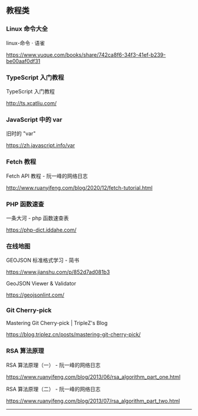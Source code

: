 ## 教程类

### Linux 命令大全

<p>linux-命令 · 语雀</p><p><a href="https://www.yuque.com/books/share/742ca8f6-34f3-41ef-b239-be00aaf0df31" target="_blank" title="linux-命令 · 语雀">https://www.yuque.com/books/share/742ca8f6-34f3-41ef-b239-be00aaf0df31</a></p>

### TypeScript 入门教程

<p>TypeScript 入门教程</p><p><a href="http://ts.xcatliu.com/" target="_blank" title="TypeScript 入门教程">http://ts.xcatliu.com/</a></p>

### JavaScript 中的 var

<p>旧时的 "var"</p><p><a href="https://zh.javascript.info/var" target="_blank" title="旧时的 "var"">https://zh.javascript.info/var</a></p>

### Fetch 教程

<p>Fetch API 教程 - 阮一峰的网络日志</p><p><a href="http://www.ruanyifeng.com/blog/2020/12/fetch-tutorial.html" target="_blank" title="Fetch API 教程 - 阮一峰的网络日志">http://www.ruanyifeng.com/blog/2020/12/fetch-tutorial.html</a></p>

### PHP 函数速查

<p>一条大河 - php 函数速查表</p><p><a href="https://php-dict.iddahe.com/" target="_blank" title="一条大河 - php 函数速查表">https://php-dict.iddahe.com/</a></p>

### 在线地图

<p>GEOJSON 标准格式学习 - 简书</p><p><a href="https://www.jianshu.com/p/852d7ad081b3" target="_blank" title="GEOJSON 标准格式学习 - 简书">https://www.jianshu.com/p/852d7ad081b3</a></p>

<p>GeoJSON Viewer & Validator</p><p><a href="https://geojsonlint.com/" target="_blank" title="GeoJSON Viewer & Validator">https://geojsonlint.com/</a></p>

### Git Cherry-pick

<p>Mastering Git Cherry-pick | TripleZ's Blog</p><p><a href="https://blog.triplez.cn/posts/mastering-git-cherry-pick/" target="_blank" title="Mastering Git Cherry-pick | TripleZ's Blog">https://blog.triplez.cn/posts/mastering-git-cherry-pick/</a></p>

### RSA 算法原理

<p>RSA 算法原理（一） - 阮一峰的网络日志</p><p><a href="https://www.ruanyifeng.com/blog/2013/06/rsa_algorithm_part_one.html" target="_blank" title="RSA 算法原理（一） - 阮一峰的网络日志">https://www.ruanyifeng.com/blog/2013/06/rsa_algorithm_part_one.html</a></p>

<p>RSA 算法原理（二） - 阮一峰的网络日志</p><p><a href="https://www.ruanyifeng.com/blog/2013/07/rsa_algorithm_part_two.html" target="_blank" title="RSA 算法原理（二） - 阮一峰的网络日志">https://www.ruanyifeng.com/blog/2013/07/rsa_algorithm_part_two.html</a></p>

-----
